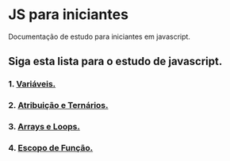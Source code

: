 # JS para iniciantes
Documentação de estudo para iniciantes em javascript.

## Siga esta lista para o estudo de javascript.

### 1. [Variáveis.](https://github.com/odaviribeiro/js-para-iniciantes/blob/master/variaveis/script.js)
### 2. [Atribuição e Ternários.](https://github.com/odaviribeiro/js-para-iniciantes/blob/master/atribuicao-e-ternarios/script.js)
### 3. [Arrays e Loops.](https://github.com/odaviribeiro/js-para-iniciantes/blob/master/arrays-e-loops/script.js)
### 4. [Escopo de Função.](https://github.com/odaviribeiro/js-para-iniciantes/blob/master/escopo-de-funcao/script.js)
